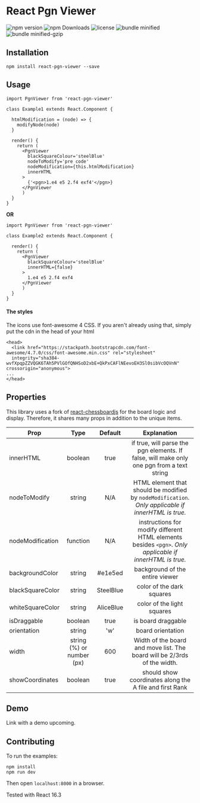 # React Pgn Viewer

![npm version](https://img.shields.io/npm/v/react-pgn-viewer.svg)
![npm Downloads](https://img.shields.io/npm/dt/react-pgn-viewer.svg)
![license](https://img.shields.io/npm/l/react-pgn-viewer.svg)
![bundle minified](https://img.shields.io/bundlephobia/min/react-pgn-viewer.svg)
![bundle minified-gzip](https://img.shields.io/bundlephobia/minzip/react-pgn-viewer.svg)

## Installation

```
npm install react-pgn-viewer --save
```

## Usage

```
import PgnViewer from 'react-pgn-viewer'

class Example1 extends React.Component {

  htmlModification = (node) => {
    modifyNode(node)
  }

  render() {
    return (
      <PgnViewer
        blackSquareColour='steelBlue'
        nodeToModify='pre code'
        nodeModification={this.htmlModification}
        innerHTML
      >
        {'<pgn>1.e4 e5 2.f4 exf4'</pgn>}
      </PgnViewer
      )
  }
}
```

**OR**

```
import PgnViewer from 'react-pgn-viewer'

class Example2 extends React.Component {

  render() {
    return (
      <PgnViewer
        blackSquareColour='steelBlue'
        innerHTML={false}
      >
        1.e4 e5 2.f4 exf4
      </PgnViewer
      )
  }
}
```

#### The styles
The icons use font-awesome 4 CSS. If you aren't already using that, simply put the cdn in the head of your html

```
<head>
  <link href="https://stackpath.bootstrapcdn.com/font-awesome/4.7.0/css/font-awesome.min.css" rel="stylesheet"
  integrity="sha384-wvfXpqpZZVQGK6TAh5PVlGOfQNHSoD2xbE+QkPxCAFlNEevoEH3Sl0sibVcOQVnN" crossorigin="anonymous">
...
</head>
```

## Properties

This library uses a fork of [react-chessboardjs](https://github.com/siansell/react-chessboardjs) for the board logic and display. Therefore, it shares many props in addition to the unique items.

| Prop | Type | Default | Explanation |
| --- | :---: | :------: | :-------: |
| innerHTML | boolean | true | if true, will parse the pgn elements. If false, will make only one pgn from a text string |
| nodeToModify | string | N/A | HTML element that should be modified by `nodeModification`. *Only applicable if innerHTML is true.* |
| nodeModification | function | N/A | instructions for modify different HTML elements besides `<pgn>`. *Only applicable if innerHTML is true.* |
| backgroundColor | string | #e1e5ed | background of the entire viewer |
| blackSquareColor | string | SteelBlue | color of the dark squares |
| whiteSquareColor | string | AliceBlue | color of the light squares |
| isDraggable | boolean | true | is board draggable |
| orientation | string | 'w' | board orientation |
| width | string (%) or number (px) | 600 | Width of the board and move list. The board will be 2/3rds of the width. |
| showCoordinates | boolean | true | should show coordinates along the A file and first Rank |

## Demo

Link with a demo upcoming.

## Contributing

To run the examples:

```
npm install
npm run dev
```

Then open `localhost:8000` in a browser.

Tested with React 16.3
